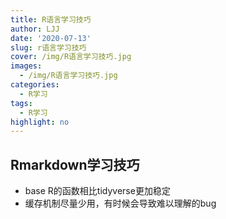 ```yaml
---
title: R语言学习技巧
author: LJJ
date: '2020-07-13'
slug: r语言学习技巧
cover: /img/R语言学习技巧.jpg
images:
  - /img/R语言学习技巧.jpg
categories:
  - R学习
tags:
  - R学习
highlight: no
---
```


## Rmarkdown学习技巧

- base R的函数相比tidyverse更加稳定
- 缓存机制尽量少用，有时候会导致难以理解的bug








